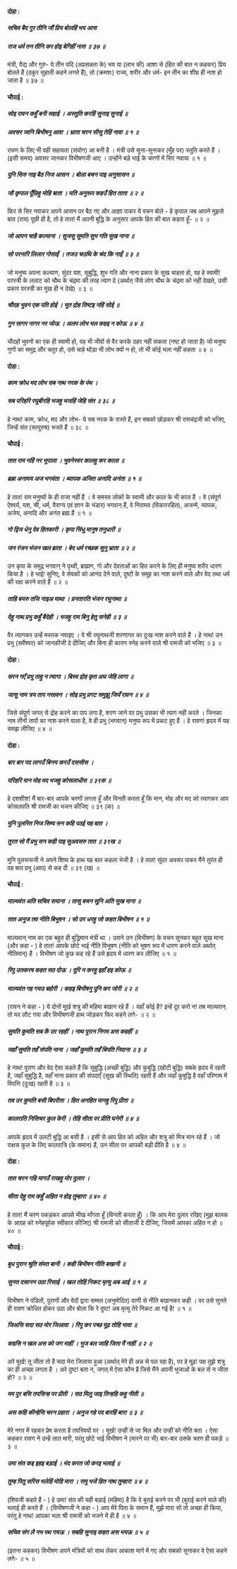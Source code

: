 #### दोहा :

##### सचिव बैद गुर तीनि जौं प्रिय बोलहिं भय आस
##### राज धर्म तन तीनि कर होइ बेगिहीं नास ॥ ३७ ॥

मंत्री, वैद्य और गुरु- ये तीन यदि (अप्रसन्नता के) भय या (लाभ की) आशा से (हित की बात न कहकर) प्रिय बोलते हैं (ठकुर सुहाती कहने लगते हैं), तो (क्रमशः) राज्य, शरीर और धर्म- इन तीन का शीघ्र ही नाश हो जाता है ॥ ३७ ॥

#### चौपाई :

##### सोइ रावन कहुँ बनी सहाई । अस्तुति करहिं सुनाइ सुनाई ॥
##### अवसर जानि बिभीषनु आवा । भ्राता चरन सीसु तेहिं नावा ॥ १ ॥

रावण के लिए भी वही सहायता (संयोग) आ बनी है । मंत्री उसे सुना-सुनाकर (मुँह पर) स्तुति करते हैं । (इसी समय) अवसर जानकर विभीषणजी आए । उन्होंने बड़े भाई के चरणों में सिर नवाया ॥ १ ॥

##### पुनि सिरु नाइ बैठ निज आसन । बोला बचन पाइ अनुसासन ॥
##### जौ कृपाल पूँछिहु मोहि बाता । मति अनुरूप कहउँ हित ताता ॥ २ ॥

फिर से सिर नवाकर अपने आसन पर बैठ गए और आज्ञा पाकर ये वचन बोले - हे कृपाल जब आपने मुझसे बात (राय) पूछी ही है, तो हे तात! मैं अपनी बुद्धि के अनुसार आपके हित की बात कहता हूँ- ॥ २ ॥

##### जो आपन चाहै कल्याना । सुजसु सुमति सुभ गति सुख नाना ॥
##### सो परनारि लिलार गोसाईं । तजउ चउथि के चंद कि नाईं ॥ ३ ॥

जो मनुष्य अपना कल्याण, सुंदर यश, सुबुद्धि, शुभ गति और नाना प्रकार के सुख चाहता हो, वह हे स्वामी! परस्त्री के ललाट को चौथ के चंद्रमा की तरह त्याग दे (अर्थात् जैसे लोग चौथ के चंद्रमा को नहीं देखते, उसी प्रकार परस्त्री का मुख ही न देखे) ॥ ३ ॥

##### चौदह भुवन एक पति होई । भूत द्रोह तिष्टइ नहिं सोई ॥
##### गुन सागर नागर नर जोऊ । अलप लोभ भल कहइ न कोऊ ॥ ४ ॥

चौदहों भुवनों का एक ही स्वामी हो, वह भी जीवों से वैर करके ठहर नहीं सकता (नष्ट हो जाता है) जो मनुष्य गुणों का समुद्र और चतुर हो, उसे चाहे थोड़ा भी लोभ क्यों न हो, तो भी कोई भला नहीं कहता ॥ ४ ॥

#### दोहा :

##### काम क्रोध मद लोभ सब नाथ नरक के पंथ ।
##### सब परिहरि रघुबीरहि भजहु भजहिं जेहि संत ॥ ३८ ॥

हे नाथ! काम, क्रोध, मद और लोभ- ये सब नरक के रास्ते हैं, इन सबको छोड़कर श्री रामचंद्रजी को भजिए, जिन्हें संत (सत्पुरुष) भजते हैं ॥ ३८ ॥

#### चौपाई :

##### तात राम नहिं नर भूपाला । भुवनेस्वर कालहु कर काला ॥
##### ब्रह्म अनामय अज भगवंता । ब्यापक अजित अनादि अनंता ॥ १ ॥

हे तात! राम मनुष्यों के ही राजा नहीं हैं । वे समस्त लोकों के स्वामी और काल के भी काल हैं । वे (संपूर्ण ऐश्वर्य, यश, श्री, धर्म, वैराग्य एवं ज्ञान के भंडार) भगवान् हैं, वे निरामय (विकाररहित), अजन्मे, व्यापक, अजेय, अनादि और अनंत ब्रह्म हैं ॥ १ ॥

##### गो द्विज धेनु देव हितकारी । कृपा सिंधु मानुष तनुधारी ॥
##### जन रंजन भंजन खल ब्राता । बेद धर्म रच्छक सुनु भ्राता ॥ २ ॥

उन कृपा के समुद्र भगवान् ने पृथ्वी, ब्राह्मण, गो और देवताओं का हित करने के लिए ही मनुष्य शरीर धारण किया है । हे भाई! सुनिए, वे सेवकों को आनंद देने वाले, दुष्टों के समूह का नाश करने वाले और वेद तथा धर्म की रक्षा करने वाले हैं ॥ २ ॥

##### ताहि बयरु तजि नाइअ माथा । प्रनतारति भंजन रघुनाथा ॥
##### देहु नाथ प्रभु कहुँ बैदेही । भजहु राम बिनु हेतु सनेही ॥ ३ ॥

वैर त्यागकर उन्हें मस्तक नवाइए । वे श्री रघुनाथजी शरणागत का दुःख नाश करने वाले हैं । हे नाथ! उन प्रभु (सर्वेश्वर) को जानकीजी दे दीजिए और बिना ही कारण स्नेह करने वाले श्री रामजी को भजिए ॥ ३ ॥

#### दोहा :

##### सरन गएँ प्रभु ताहु न त्यागा । बिस्व द्रोह कृत अघ जेहि लागा ॥
##### जासु नाम त्रय ताप नसावन । सोइ प्रभु प्रगट समुझु जियँ रावन ॥ ४ ॥

जिसे संपूर्ण जगत् से द्रोह करने का पाप लगा है, शरण जाने पर प्रभु उसका भी त्याग नहीं करते । जिनका नाम तीनों तापों का नाश करने वाला है, वे ही प्रभु (भगवान्) मनुष्य रूप में प्रकट हुए हैं । हे रावण! हृदय में यह समझ लीजिए ॥ ४ ॥

#### दोहा :

##### बार बार पद लागउँ बिनय करउँ दससीस ।
##### परिहरि मान मोह मद भजहु कोसलाधीस ॥ ३९क ॥

हे दशशीश! मैं बार-बार आपके चरणों लगता हूँ और विनती करता हूँ कि मान, मोह और मद को त्यागकर आप कोसलपति श्री रामजी का भजन कीजिए ॥ ३९ (क) ॥

##### मुनि पुलस्ति निज सिष्य सन कहि पठई यह बात ।
##### तुरत सो मैं प्रभु सन कही पाइ सुअवसरु तात ॥ ३९ख ॥

मुनि पुलस्त्यजी ने अपने शिष्य के हाथ यह बात कहला भेजी है । हे तात! सुंदर अवसर पाकर मैंने तुरंत ही वह बात प्रभु (आप) से कह दी ॥ ३९ (ख) ॥

#### चौपाई :

##### माल्यवंत अति सचिव सयाना । तासु बचन सुनि अति सुख माना ॥
##### तात अनुज तव नीति बिभूषन । सो उर धरहु जो कहत बिभीषन ॥ १ ॥

माल्यवान् नाम का एक बहुत ही बुद्धिमान मंत्री था । उसने उन (विभीषण) के वचन सुनकर बहुत सुख माना (और कहा - ) हे तात! आपके छोटे भाई नीति विभूषण (नीति को भूषण रूप में धारण करने वाले अर्थात् नीतिमान्) हैं । विभीषण जो कुछ कह रहे हैं उसे हृदय में धारण कर लीजिए ॥ १ ॥

##### रिपु उतकरष कहत सठ दोऊ । दूरि न करहु इहाँ हइ कोऊ ॥
##### माल्यवंत गह गयउ बहोरी । कहइ बिभीषनु पुनि कर जोरी ॥ २ ॥

(रावन ने कहा - ) ये दोनों मूर्ख शत्रु की महिमा बखान रहे हैं । यहाँ कोई है? इन्हें दूर करो न! तब माल्यवान् तो घर लौट गया और विभीषणजी हाथ जोड़कर फिर कहने लगे- ॥ २ ॥

##### सुमति कुमति सब कें उर रहहीं । नाथ पुरान निगम अस कहहीं ॥
##### जहाँ सुमति तहँ संपति नाना । जहाँ कुमति तहँ बिपति निदाना ॥ ३ ॥

हे नाथ! पुराण और वेद ऐसा कहते हैं कि सुबुद्धि (अच्छी बुद्धि) और कुबुद्धि (खोटी बुद्धि) सबके हृदय में रहती है, जहाँ सुबुद्धि है, वहाँ नाना प्रकार की संपदाएँ (सुख की स्थिति) रहती हैं और जहाँ कुबुद्धि है वहाँ परिणाम में विपत्ति (दुःख) रहती है ॥ ३ ॥

##### तव उर कुमति बसी बिपरीता । हित अनहित मानहु रिपु प्रीता ॥
##### कालराति निसिचर कुल केरी । तेहि सीता पर प्रीति घनेरी ॥ ४ ॥

आपके हृदय में उलटी बुद्धि आ बसी है । इसी से आप हित को अहित और शत्रु को मित्र मान रहे हैं । जो राक्षस कुल के लिए कालरात्रि (के समान) हैं, उन सीता पर आपकी बड़ी प्रीति है ॥ ४ ॥

#### दोहा :

##### तात चरन गहि मागउँ राखहु मोर दुलार ।
##### सीता देहु राम कहुँ अहित न होइ तुम्हारा ॥ ४० ॥

हे तात! मैं चरण पकड़कर आपसे भीख माँगता हूँ (विनती करता हूँ) । कि आप मेरा दुलार रखिए (मुझ बालक के आग्रह को स्नेहपूर्वक स्वीकार कीजिए) श्री रामजी को सीताजी दे दीजिए, जिसमें आपका अहित न हो ॥ ४० ॥

#### चौपाई :

##### बुध पुरान श्रुति संमत बानी । कही बिभीषन नीति बखानी ॥
##### सुनत दसानन उठा रिसाई । खल तोहिं निकट मृत्यु अब आई ॥ १ ॥

विभीषण ने पंडितों, पुराणों और वेदों द्वारा सम्मत (अनुमोदित) वाणी से नीति बखानकर कही । पर उसे सुनते ही रावण क्रोधित होकर उठा और बोला कि रे दुष्ट! अब मृत्यु तेरे निकट आ गई है! ॥ १ ॥

##### जिअसि सदा सठ मोर जिआवा । रिपु कर पच्छ मूढ़ तोहि भावा ॥
##### कहसि न खल अस को जग माहीं । भुज बल जाहि जिता मैं नाहीं ॥ २ ॥

अरे मूर्ख! तू जीता तो है सदा मेरा जिलाया हुआ (अर्थात् मेरे ही अन्न से पल रहा है), पर हे मूढ़! पक्ष तुझे शत्रु का ही अच्छा लगता है । अरे दुष्ट! बता न, जगत् में ऐसा कौन है जिसे मैंने अपनी भुजाओं के बल से न जीता हो? ॥ २ ॥

##### मम पुर बसि तपसिन्ह पर प्रीती । सठ मिलु जाइ तिन्हहि कहु नीती ॥
##### अस कहि कीन्हेसि चरन प्रहारा । अनुज गहे पद बारहिं बारा ॥ ३ ॥

मेरे नगर में रहकर प्रेम करता है तपस्वियों पर । मूर्ख! उन्हीं से जा मिल और उन्हीं को नीति बता । ऐसा कहकर रावण ने उन्हें लात मारी, परंतु छोटे भाई विभीषण ने (मारने पर भी) बार-बार उसके चरण ही पकड़े ॥ ३ ॥

##### उमा संत कइ इहइ बड़ाई । मंद करत जो करइ भलाई ॥
##### तुम्ह पितु सरिस भलेहिं मोहि मारा । रामु भजें हित नाथ तुम्हारा ॥ ४ ॥

(शिवजी कहते हैं - ) हे उमा! संत की यही बड़ाई (महिमा) है कि वे बुराई करने पर भी (बुराई करने वाले की) भलाई ही करते हैं । (विभीषणजी ने कहा - ) आप मेरे पिता के समान हैं, मुझे मारा सो तो अच्छा ही किया, परंतु हे नाथ! आपका भला श्री रामजी को भजने में ही है ॥ ४ ॥

##### सचिव संग लै नभ पथ गयऊ । सबहि सुनाइ कहत अस भयऊ ॥ ५ ॥

(इतना कहकर) विभीषण अपने मंत्रियों को साथ लेकर आकाश मार्ग में गए और सबको सुनाकर वे ऐसा कहने लगे- ॥ ५ ॥